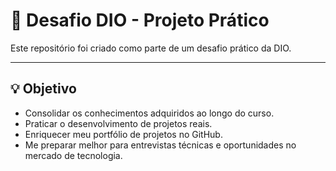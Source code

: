# 🚀 Desafio DIO - Projeto Prático

Este repositório foi criado como parte de um desafio prático da DIO.

---

## 💡 Objetivo

- Consolidar os conhecimentos adquiridos ao longo do curso.
- Praticar o desenvolvimento de projetos reais.
- Enriquecer meu portfólio de projetos no GitHub.
- Me preparar melhor para entrevistas técnicas e oportunidades no mercado de tecnologia.
